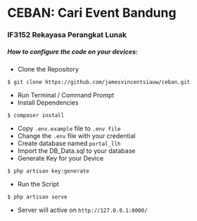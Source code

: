 # CEBAN: Cari Event Bandung 
### IF3152 Rekayasa Perangkat Lunak
##### How to configure the code on your devices:
* Clone the Repository
```
$ git clone https://github.com/jamesvincentsiauw/ceban.git
```
* Run Terminal / Command Prompt
* Install Dependencies 
```
$ composer install
```
* Copy `.env.example` file to `.env file`
* Change the `.env` file with your credential
* Create database named `portal_llh` 
* Import the DB_Data.sql to your database
* Generate Key for your Device
```
$ php artisan key:generate
```
* Run the Script
```
$ php artisan serve
```
* Server will active on `http://127.0.0.1:8000/` 
